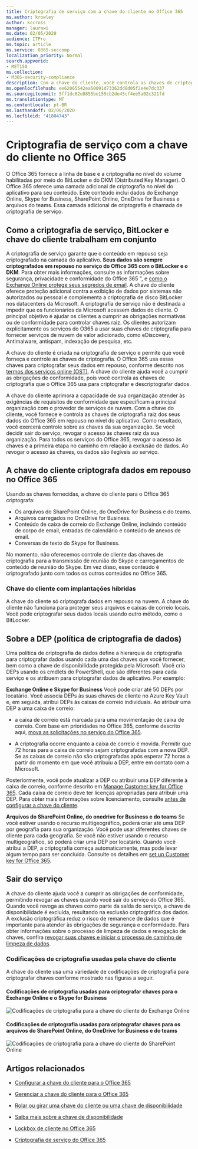 ```yaml
---
title: Criptografia de serviço com a chave do cliente no Office 365
ms.author: krowley
author: kccross
manager: laurawi
ms.date: 02/05/2020
audience: ITPro
ms.topic: article
ms.service: O365-seccomp
localization_priority: Normal
search.appverid:
- MET150
ms.collection:
- M365-security-compliance
description: Com a chave do cliente, você controla as chaves de criptografia da sua organização e, em seguida, configura o Office 365 para usá-las para criptografar seus dados em repouso nos datacenters da Microsoft.
ms.openlocfilehash: ee62065542ea50091d73362dd8d05f2e4e7dc337
ms.sourcegitcommit: 5ff1dc62e8855be155cb2de45cf4ee5a02c321fd
ms.translationtype: MT
ms.contentlocale: pt-BR
ms.lasthandoff: 02/06/2020
ms.locfileid: "41804743"
---
```

# <a name="service-encryption-with-customer-key-in-office-365"></a>Criptografia de serviço com a chave do cliente no Office 365

O Office 365 fornece a linha de base e a criptografia no nível do volume habilitadas por meio do BitLocker e do DKM (Distributed Key Manager). O Office 365 oferece uma camada adicional de criptografia no nível do aplicativo para seu conteúdo. Este conteúdo inclui dados do Exchange Online, Skype for Business, SharePoint Online, OneDrive for Business e arquivos do teams. Essa camada adicional de criptografia é chamada de criptografia de serviço.

## <a name="how-service-encryption-bitlocker-and-customer-key-work-together"></a>Como a criptografia de serviço, BitLocker e chave do cliente trabalham em conjunto

A criptografia de serviço garante que o conteúdo em repouso seja criptografado na camada do aplicativo. **Seus dados são sempre criptografados em repouso no serviço do Office 365 com o BitLocker e o DKM**. Para obter mais informações, consulte as informações sobre segurança, privacidade e conformidade do Office 365 ", e [como o Exchange Online protege seus segredos de email](exchange-online-secures-email-secrets.md). A chave do cliente oferece proteção adicional contra a exibição de dados por sistemas não autorizados ou pessoal e complementa a criptografia de disco BitLocker nos datacenters da Microsoft. A criptografia de serviço não é destinada a impedir que os funcionários da Microsoft acessem dados do cliente. O principal objetivo é ajudar os clientes a cumprir as obrigações normativas ou de conformidade para controlar chaves raiz. Os clientes autorizam explicitamente os serviços do O365 a usar suas chaves de criptografia para fornecer serviços de nuvem de valor adicionado, como eDiscovery, Antimalware, antispam, indexação de pesquisa, etc.

A chave do cliente é criada na criptografia de serviço e permite que você forneça e controle as chaves de criptografia. O Office 365 usa essas chaves para criptografar seus dados em repouso, conforme descrito nos [termos dos serviços online (OST)](https://www.microsoft.com/licensing/product-licensing/products.aspx). A chave do cliente ajuda você a cumprir as obrigações de conformidade, pois você controla as chaves de criptografia que o Office 365 usa para criptografar e descriptografar dados.
  
A chave do cliente aprimora a capacidade de sua organização atender às exigências de requisitos de conformidade que especificam a principal organização com o provedor de serviços de nuvem. Com a chave do cliente, você fornece e controla as chaves de criptografia raiz dos seus dados do Office 365 em repouso no nível do aplicativo. Como resultado, você exercerá controle sobre as chaves da sua organização. Se você decidir sair do serviço, revogar o acesso às chaves raiz da sua organização. Para todos os serviços do Office 365, revogar o acesso às chaves é a primeira etapa no caminho em relação à exclusão de dados. Ao revogar o acesso às chaves, os dados são ilegíveis ao serviço.

## <a name="customer-key-encrypts-data-at-rest-in-office-365"></a>A chave do cliente criptografa dados em repouso no Office 365

Usando as chaves fornecidas, a chave do cliente para o Office 365 criptografa:

- Os arquivos do SharePoint Online, do OneDrive for Business e do teams.
- Arquivos carregados no OneDrive for Business.
- Conteúdo de caixa de correio do Exchange Online, incluindo conteúdo de corpo de email, entradas de calendário e conteúdo de anexos de email.
- Conversas de texto do Skype for Business.

No momento, não oferecemos controle de cliente das chaves de criptografia para a transmissão de reunião do Skype e carregamentos de conteúdo de reunião do Skype. Em vez disso, esse conteúdo é criptografado junto com todos os outros conteúdos no Office 365.

### <a name="customer-key-with-hybrid-deployments"></a>Chave do cliente com implantações híbridas

A chave do cliente só criptografa dados em repouso na nuvem. A chave do cliente não funciona para proteger seus arquivos e caixas de correio locais. Você pode criptografar seus dados locais usando outro método, como o BitLocker.

## <a name="about-the-data-encryption-policy-dep"></a>Sobre a DEP (política de criptografia de dados)

Uma política de criptografia de dados define a hierarquia de criptografia para criptografar dados usando cada uma das chaves que você fornecer, bem como a chave de disponibilidade protegida pela Microsoft. Você cria DEPs usando os cmdlets do PowerShell, que são diferentes para cada serviço e os atribuem para criptografar dados de aplicativo. Por exemplo:

**Exchange Online e Skype for Business** Você pode criar até 50 DEPs por locatário. Você associa DEPs às suas chaves de cliente no Azure Key Vault e, em seguida, atribui DEPs às caixas de correio individuais. Ao atribuir uma DEP a uma caixa de correio:

- a caixa de correio está marcada para uma movimentação de caixa de correio. Com base em prioridades no Office 365, conforme descrito aqui, [mova as solicitações no serviço do Office 365](https://docs.microsoft.com/exchange/mailbox-migration/office-365-migration-best-practices#move-requests-in-the-office-365-service).

- A criptografia ocorre enquanto a caixa de correio é movida. Permitir que 72 horas para a caixa de correio sejam criptografadas com a nova DEP. Se as caixas de correio não são criptografadas após esperar 72 horas a partir do momento em que você atribuiu a DEP, entre em contato com a Microsoft.

Posteriormente, você pode atualizar a DEP ou atribuir uma DEP diferente à caixa de correio, conforme descrito em [Manage Customer key for Office 365](customer-key-manage.md). Cada caixa de correio deve ter licenças apropriadas para atribuir uma DEP. Para obter mais informações sobre licenciamento, consulte [antes de configurar a chave do cliente](customer-key-set-up.md#before-you-set-up-customer-key).

**Arquivos do SharePoint Online, do onedrive for Business e do teams** Se você estiver usando o recurso multigeográfico, poderá criar até uma DEP por geografia para sua organização. Você pode usar diferentes chaves de cliente para cada geografia. Se você não estiver usando o recurso multigeográfico, só poderá criar uma DEP por locatário. Quando você atribui a DEP, a criptografia começa automaticamente, mas pode levar algum tempo para ser concluída. Consulte os detalhes em [set up Customer key for Office 365](customer-key-set-up.md).

## <a name="leaving-the-service"></a>Sair do serviço

A chave do cliente ajuda você a cumprir as obrigações de conformidade, permitindo revogar as chaves quando você sair do serviço do Office 365. Quando você revoga as chaves como parte da saída do serviço, a chave de disponibilidade é excluída, resultando na exclusão criptográfica dos dados. A exclusão criptográfica reduz o risco de remanence de dados que é importante para atender às obrigações de segurança e conformidade. Para obter informações sobre o processo de limpeza de dados e revogação de chaves, confira [revogar suas chaves e iniciar o processo de caminho de limpeza de dados](customer-key-manage.md#revoke-your-keys-and-start-the-data-purge-path-process).

### <a name="encryption-ciphers-used-by-customer-key"></a>Codificações de criptografia usadas pela chave do cliente

A chave do cliente usa uma variedade de codificações de criptografia para criptografar chaves conforme mostrado nas figuras a seguir.

#### <a name="encryption-ciphers-used-to-encrypt-keys-for-exchange-online-and-skype-for-business"></a>Codificações de criptografia usadas para criptografar chaves para o Exchange Online e o Skype for Business

![Codificações de criptografia para a chave do cliente do Exchange Online](media/customerkeyencryptionhierarchiesexchangeskype.png)

#### <a name="encryption-ciphers-used-to-encrypt-keys-for-sharepoint-online-onedrive-for-business-and-teams-files"></a>Codificações de criptografia usadas para criptografar chaves para os arquivos do SharePoint Online, do OneDrive for Business e do teams

![Codificações de criptografia para a chave do cliente do SharePoint Online](media/customerkeyencryptionhierarchiessharepointonedriveteamsfiles.png)

## <a name="related-articles"></a>Artigos relacionados

- [Configurar a chave do cliente para o Office 365](customer-key-set-up.md)

- [Gerenciar a chave do cliente para o Office 365](customer-key-manage.md)

- [Rolar ou girar uma chave do cliente ou uma chave de disponibilidade](customer-key-availability-key-roll.md)

- [Saiba mais sobre a chave de disponibilidade](customer-key-availability-key-understand.md)

- [Lockbox de cliente no Office 365](customer-lockbox-requests.md)

- [Criptografia de serviço do Office 365](office-365-service-encryption.md)
